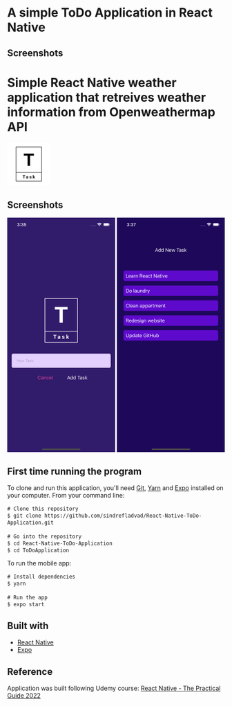 # A simple ToDo Application in React Native

## Screenshots


# Simple React Native weather application that retreives weather information from Openweathermap API

<img src="https://github.com/sindrefladvad/React-Native-ToDo-Application/blob/master/ToDoApplication/assets/images/logo_transparent_black.png" width="100"/>

## Screenshots
<img src="https://github.com/sindrefladvad/React-Native-ToDo-Application/blob/master/ToDoApplication/assets/images/addtask.png" width="250"/> <img src="https://github.com/sindrefladvad/React-Native-ToDo-Application/blob/master/ToDoApplication/assets/images/taskoverview.png" width="250"/> 

## First time running the program

To clone and run this application, you'll need [Git](https://git-scm.com), [Yarn](https://classic.yarnpkg.com/) and [Expo](https://expo.io/) installed on your computer. From your command line:
```
# Clone this repository
$ git clone https://github.com/sindrefladvad/React-Native-ToDo-Application.git

# Go into the repository
$ cd React-Native-ToDo-Application
$ cd ToDoApplication
```

To run the mobile app:
```
# Install dependencies
$ yarn

# Run the app
$ expo start
```

## Built with
- [React Native](https://facebook.github.io/react-native/) 
- [Expo](https://expo.io)

## Reference
Application was built following Udemy course: [React Native - The Practical Guide 2022](https://www.udemy.com/course/react-native-the-practical-guide/)
